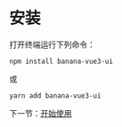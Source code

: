 # 安装

打开终端运行下列命令：

```
npm install banana-vue3-ui
```

或

```
yarn add banana-vue3-ui
```

下一节：[开始使用](#/doc/get-started)
